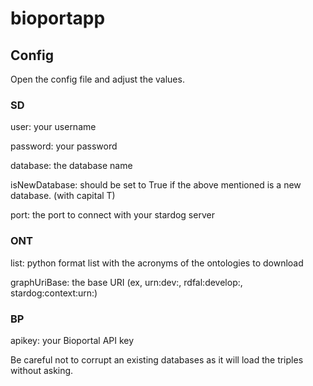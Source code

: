 # bioportapp

## Config

Open the config file and adjust the values.

### SD
user: your username

password: your password

database: the database name 

isNewDatabase: should be set to True if the above mentioned is a new database. (with capital T)

port: the port to connect with your stardog server

### ONT
list: python format list with the acronyms of the ontologies to download

graphUriBase: the base URI (ex, urn:dev:, rdfal:develop:, stardog:context:urn:)

### BP
apikey: your Bioportal API key


Be careful not to corrupt an existing databases as it will load the triples without asking.
